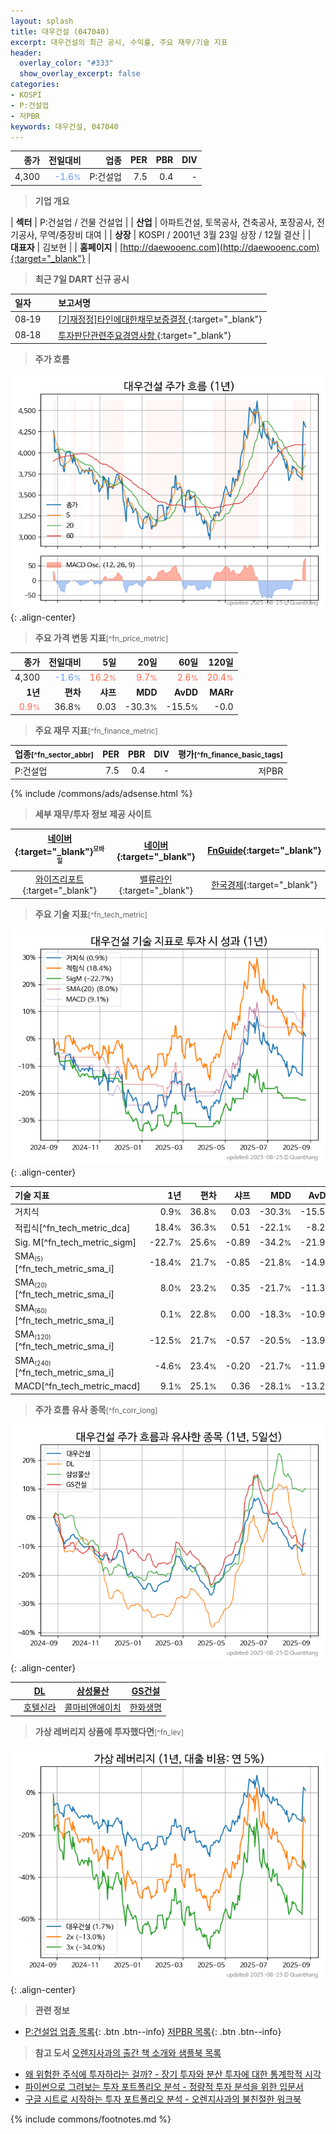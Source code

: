 ```yaml
---
layout: splash
title: 대우건설 (047040)
excerpt: 대우건설의 최근 공시, 수익률, 주요 재무/기술 지표
header:
  overlay_color: "#333"
  show_overlay_excerpt: false
categories:
- KOSPI
- P:건설업
- 저PBR
keywords: 대우건설, 047040
---
```


| **종가** | **전일대비** | **업종** | **PER** | **PBR** | **DIV** |
| -------: | -----------: | -------: | ------: | ------: | ------: |
| 4,300 | <span style="color: cornflowerblue">-1.6<small>%</small></span> | P:건설업 | 7.5 | 0.4 | - |

<!-- more -->


> **기업 개요**<a id="company"></a>

| <span style="white-space:nowrap;">**섹터**</span> | P:건설업 / 건물 건설업 |
| <span style="white-space:nowrap;">**산업**</span> | 아파트건설, 토목공사, 건축공사, 포장공사, 전기공사, 무역/중장비 대여 |
| <span style="white-space:nowrap;">**상장**</span> | KOSPI / 2001년 3월 23일 상장 / 12월 결산 |
| <span style="white-space:nowrap;">**대표자**</span> | 김보현 |
| <span style="white-space:nowrap;">**홈페이지**</span> | [http://daewooenc.com](http://daewooenc.com){:target="_blank"} |


> **최근 7일 DART 신규 공시**<a id="dart"></a>

| **일자** |      | **보고서명** |
| :------- | :--- | :----------- |
| 08&#x2011;19 | | [[기재정정]타인에대한채무보증결정              ](https://dart.fss.or.kr/dsaf001/main.do?rcpNo=20250819800220){:target="_blank"} |
| 08&#x2011;18 | | [투자판단관련주요경영사항              ](https://dart.fss.or.kr/dsaf001/main.do?rcpNo=20250818800447){:target="_blank"} |


> **주가 흐름**<a id="price"></a>

![047040](/stock/images/047040.png){: .align-center}


> **주요 가격 변동 지표**<small>[^fn_price_metric]</small>

| **종가** | **전일대비** | **5일** | **20일** | **60일** | **120일** |
| -------: | -----------: | ------: | -------: | -------: | --------: |
| 4,300 | <span style="color: cornflowerblue">-1.6<small>%</small></span> | <span style="color: tomato">16.2<small>%</small></span> | <span style="color: tomato">9.7<small>%</small></span> | <span style="color: tomato">2.6<small>%</small></span> | <span style="color: tomato">20.4<small>%</small></span> |
| **1년** | **편차** | **샤프** | **MDD** | **AvDD** | **MARr** |
| <span style="color: tomato">0.9<small>%</small></span> | 36.8<small>%</small> | 0.03 | -30.3<small>%</small> | -15.5<small>%</small> | -0.0 |


> **주요 재무 지표**<small>[^fn_finance_metric]</small>

| **업종**<small>[^fn_sector_abbr]</small> | **PER** | **PBR** | **DIV** | **평가**<small>[^fn_finance_basic_tags]</small> |
| :--------------------------------------- | ------: | ------: | ------: | ----------------------------------------------: |
| P:건설업 | 7.5 | 0.4 | - | 저PBR |



{% include /commons/ads/adsense.html %}

> **세부 재무/투자 정보 제공 사이트**

| [네이버](https://m.stock.naver.com/domestic/stock/047040/finance/summary){:target="_blank"}<sup><small>모바일</small></sup> | [네이버](https://finance.naver.com/item/coinfo.naver?code=047040){:target="_blank"} | [FnGuide](https://comp.fnguide.com/SVO2/ASP/SVD_Invest.asp?gicode=A047040&MenuYn=Y){:target="_blank"} |
| :---: | :---: | :---: |
| [와이즈리포트](https://comp.wisereport.co.kr/company/c1040001.aspx?cmp_cd=047040){:target="_blank"} | [밸류라인](https://www.valueline.co.kr/finance/summary/047040){:target="_blank"} | [한국경제](https://markets.hankyung.com/stock/047040/financial-summary){:target="_blank"} |


> **주요 기술 지표**<small>[^fn_tech_metric]</small>


![047040](/stock/images/047040_tech.png){: .align-center}

| **기술 지표** | **1년** | **편차** | **샤프** | **MDD** | **AvDD** |
| :------------ | ------: | -----------: | -------: | ------: | -------: |
| 거치식 | 0.9<small>%</small> | 36.8<small>%</small> | 0.03 | -30.3<small>%</small> | -15.5<small>%</small> |
| 적립식[^fn_tech_metric_dca] | 18.4<small>%</small> | 36.3<small>%</small> | 0.51 | -22.1<small>%</small> | -8.2<small>%</small> |
| Sig. M[^fn_tech_metric_sigm] | -22.7<small>%</small> | 25.6<small>%</small> | -0.89 | -34.2<small>%</small> | -21.9<small>%</small> |
| SMA<small><sub>(5)</sub></small>[^fn_tech_metric_sma_i] | -18.4<small>%</small> | 21.7<small>%</small> | -0.85 | -21.8<small>%</small> | -14.9<small>%</small> |
| SMA<small><sub>(20)</sub></small>[^fn_tech_metric_sma_i] | 8.0<small>%</small> | 23.2<small>%</small> | 0.35 | -21.7<small>%</small> | -11.3<small>%</small> |
| SMA<small><sub>(60)</sub></small>[^fn_tech_metric_sma_i] | 0.1<small>%</small> | 22.8<small>%</small> | 0.00 | -18.3<small>%</small> | -10.9<small>%</small> |
| SMA<small><sub>(120)</sub></small>[^fn_tech_metric_sma_i] | -12.5<small>%</small> | 21.7<small>%</small> | -0.57 | -20.5<small>%</small> | -13.9<small>%</small> |
| SMA<small><sub>(240)</sub></small>[^fn_tech_metric_sma_i] | -4.6<small>%</small> | 23.4<small>%</small> | -0.20 | -21.7<small>%</small> | -11.9<small>%</small> |
| MACD[^fn_tech_metric_macd] | 9.1<small>%</small> | 25.1<small>%</small> | 0.36 | -28.1<small>%</small> | -13.2<small>%</small> |


> **주가 흐름 유사 종목**<a id="corr"></a><small>[^fn_corr_long]</small>

![047040](/stock/images/047040_corr.png){: .align-center}

|       | [DL](/000210/) | [삼성물산](/028260/) | [GS건설](/006360/) |
| :---: | :------------------------------------: | :------------------------------------: | :------------------------------------: |
|       | [호텔신라](/008770/) | [콜마비앤에이치](/200130/) | [한화생명](/088350/) |


> **가상 레버리지 상품에 투자했다면**<a id="2x"></a><small>[^fn_lev]</small>

![047040](/stock/images/047040_2x.png){: .align-center}


> **관련 정보**

- [P:건설업 업종 목록](/stats/sector/kospi_업종_건설업_종목/){: .btn .btn--info} [저PBR 목록](/fn/fn_low_pbr/){: .btn .btn--info}

> **참고 도서** [오렌지사과의 출간 책 소개와 샘플북 목록](https://kongdori.tistory.com/691)

- [왜 위험한 주식에 투자하라는 걸까? - 장기 투자와 분산 투자에 대한 통계학적 시각](https://kongdori.tistory.com/421)
- [파이썬으로 그려보는 투자 포트폴리오 분석  - 정량적 투자 분석을 위한 입문서](https://kongdori.tistory.com/643)
- [구글 시트로 시작하는 투자 포트폴리오 분석 - 오렌지사과의 불친절한 워크북](https://kongdori.tistory.com/449)


{% include commons/footnotes.md %}